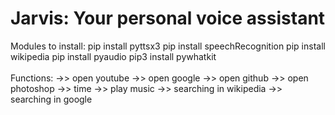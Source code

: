 # Jarvis: Your personal voice assistant

Modules to install:
pip install pyttsx3
pip install speechRecognition
pip install wikipedia
pip install pyaudio
pip3 install pywhatkit
 <br><br>
Functions: 
->> open youtube
->> open google
->> open github
->> open photoshop
->> time
->> play music
->> searching in wikipedia
->> searching in google

